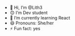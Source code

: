 - 👋 Hi, I’m @Lith3
- 😊 I’m Dev student
- 🌱 I’m currently learning React
- 😄 Pronouns: She/her
- ⚡ Fun fact: yes

<!---
Lith3/Lith3 is a ✨ special ✨ repository because its `README.md` (this file) appears on your GitHub profile.
You can click the Preview link to take a look at your changes.
--->
